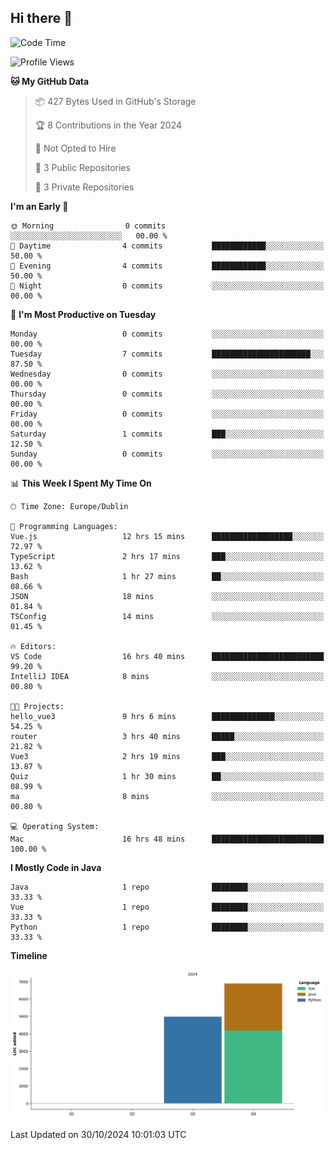 ## Hi there 👋

<!--START_SECTION:waka-->
![Code Time](http://img.shields.io/badge/Code%20Time-97%20hrs%205%20mins-blue)

![Profile Views](http://img.shields.io/badge/Profile%20Views-6-blue)

**🐱 My GitHub Data** 

> 📦 427 Bytes Used in GitHub's Storage 
 > 
> 🏆 8 Contributions in the Year 2024
 > 
> 🚫 Not Opted to Hire
 > 
> 📜 3 Public Repositories 
 > 
> 🔑 3 Private Repositories 
 > 
**I'm an Early 🐤** 

```text
🌞 Morning                0 commits           ░░░░░░░░░░░░░░░░░░░░░░░░░   00.00 % 
🌆 Daytime                4 commits           ████████████░░░░░░░░░░░░░   50.00 % 
🌃 Evening                4 commits           ████████████░░░░░░░░░░░░░   50.00 % 
🌙 Night                  0 commits           ░░░░░░░░░░░░░░░░░░░░░░░░░   00.00 % 
```
📅 **I'm Most Productive on Tuesday** 

```text
Monday                   0 commits           ░░░░░░░░░░░░░░░░░░░░░░░░░   00.00 % 
Tuesday                  7 commits           ██████████████████████░░░   87.50 % 
Wednesday                0 commits           ░░░░░░░░░░░░░░░░░░░░░░░░░   00.00 % 
Thursday                 0 commits           ░░░░░░░░░░░░░░░░░░░░░░░░░   00.00 % 
Friday                   0 commits           ░░░░░░░░░░░░░░░░░░░░░░░░░   00.00 % 
Saturday                 1 commits           ███░░░░░░░░░░░░░░░░░░░░░░   12.50 % 
Sunday                   0 commits           ░░░░░░░░░░░░░░░░░░░░░░░░░   00.00 % 
```


📊 **This Week I Spent My Time On** 

```text
🕑︎ Time Zone: Europe/Dublin

💬 Programming Languages: 
Vue.js                   12 hrs 15 mins      ██████████████████░░░░░░░   72.97 % 
TypeScript               2 hrs 17 mins       ███░░░░░░░░░░░░░░░░░░░░░░   13.62 % 
Bash                     1 hr 27 mins        ██░░░░░░░░░░░░░░░░░░░░░░░   08.66 % 
JSON                     18 mins             ░░░░░░░░░░░░░░░░░░░░░░░░░   01.84 % 
TSConfig                 14 mins             ░░░░░░░░░░░░░░░░░░░░░░░░░   01.45 % 

🔥 Editors: 
VS Code                  16 hrs 40 mins      █████████████████████████   99.20 % 
IntelliJ IDEA            8 mins              ░░░░░░░░░░░░░░░░░░░░░░░░░   00.80 % 

🐱‍💻 Projects: 
hello_vue3               9 hrs 6 mins        ██████████████░░░░░░░░░░░   54.25 % 
router                   3 hrs 40 mins       █████░░░░░░░░░░░░░░░░░░░░   21.82 % 
Vue3                     2 hrs 19 mins       ███░░░░░░░░░░░░░░░░░░░░░░   13.87 % 
Quiz                     1 hr 30 mins        ██░░░░░░░░░░░░░░░░░░░░░░░   08.99 % 
ma                       8 mins              ░░░░░░░░░░░░░░░░░░░░░░░░░   00.80 % 

💻 Operating System: 
Mac                      16 hrs 48 mins      █████████████████████████   100.00 % 
```

**I Mostly Code in Java** 

```text
Java                     1 repo              ████████░░░░░░░░░░░░░░░░░   33.33 % 
Vue                      1 repo              ████████░░░░░░░░░░░░░░░░░   33.33 % 
Python                   1 repo              ████████░░░░░░░░░░░░░░░░░   33.33 % 
```



**Timeline**

![Lines of Code chart](https://raw.githubusercontent.com/RukawadeB/RukawadeB/main/assets/bar_graph.png)


 Last Updated on 30/10/2024 10:01:03 UTC
<!--END_SECTION:waka-->
